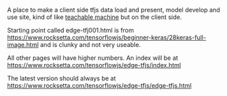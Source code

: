 A place to make a client side tfjs data load and present, model develop and use site, kind of like [teachable machine](https://teachablemachine.withgoogle.com/) but on the client side.


Starting point called edge-tfj001.html is from https://www.rocksetta.com/tensorflowjs/beginner-keras/28keras-full-image.html and is clunky and not very useable.

All other pages will have higher numbers. An index will be at https://www.rocksetta.com/tensorflowjs/edge-tfjs/index.html

The latest version should always be at https://www.rocksetta.com/tensorflowjs/edge-tfjs/edge-tfjs.html
